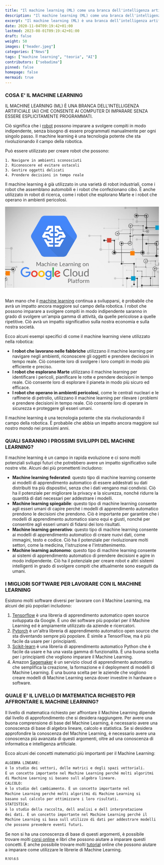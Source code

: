 ```yaml
---
title: "Il machine learning (ML) come una branca dell'intelligenza artificiale" 
description: "Il machine learning (ML) come una branca dell'intelligenza artificiale" 
excerpt: "Il machine learning (ML) è una branca dell’intelligenza artificiale (AI) che consente ai computer di imparare senza essere esplicitamente programmati..."
date: 2020-11-04T09:19:42+01:00
lastmod: 2023-08-01T09:19:42+01:00
draft: false
weight: 50
images: ["header.jpeg"]
categories: ["News"]
tags: ["machine learning", "teoria", "AI"]
contributors: ["sebadima"]
pinned: false
homepage: false
mermaid: true
---
```




### COSA E' IL MACHINE LEARNING

IL MACHINE LEARNING (ML) È UNA BRANCA DELL'INTELLIGENZA ARTIFICIALE (AI) CHE CONSENTE AI COMPUTER DI IMPARARE SENZA ESSERE ESPLICITAMENTE PROGRAMMATI. 

Ciò significa che i <a href="https://it.wikipedia.org/wiki/Robot" target="_blank" rel="noopener">robot</a>  possono imparare a svolgere compiti in modo indipendente, senza bisogno di essere programmati manualmente per ogni singolo passo.  Il machine learning è una tecnologia potente che sta rivoluzionando il campo della robotica. 

Può essere utilizzato per creare robot che possono:

    1. Navigare in ambienti sconosciuti
    2. Riconoscere ed evitare ostacoli
    3. Gestire oggetti delicati
    4. Prendere decisioni in tempo reale

Il machine learning è già utilizzato in una varietà di robot industriali, come i robot che assemblano automobili e i robot che confezionano cibo. È anche utilizzato in robot di ricerca, come i robot che esplorano Marte e i robot che operano in ambienti pericolosi.

<img width="800" class="x figure-img img-fluid lazyload blur-up" src="images/101.png" alt="Servizi cloud Google per il machine learning"> 

<br>
<br>

Man mano che il <a href="https://it.wikipedia.org/wiki/Apprendimento_automatico" target="_blank" rel="noopener">machine learning</a>    continua a svilupparsi, è probabile che avrà un impatto ancora maggiore sul campo della robotica. I robot che possono imparare a svolgere compiti in modo indipendente saranno in grado di svolgere un'ampia gamma di attività, da quelle pericolose a quelle ripetitive. Ciò avrà un impatto significativo sulla nostra economia e sulla nostra società.

Ecco alcuni esempi specifici di come il machine learning viene utilizzato nella robotica:

- **I robot che lavorano nelle fabbriche** utilizzano il machine learning per navigare negli ambienti, riconoscere gli oggetti e prendere decisioni in tempo reale. Ciò consente loro di svolgere i loro compiti in modo più efficiente e preciso.
- **I robot che esplorano Marte** utilizzano il machine learning per identificare i pericoli, pianificare le rotte e prendere decisioni in tempo reale. Ciò consente loro di esplorare il pianeta in modo più sicuro ed efficace.
- **I robot che operano in ambienti pericolosi**, come le centrali nucleari e le raffinerie di petrolio, utilizzano il machine learning per rilevare i problemi e prendere decisioni in tempo reale. Ciò consente loro di operare in sicurezza e proteggere gli esseri umani.

Il machine learning è una tecnologia potente che sta rivoluzionando il campo della robotica. È probabile che abbia un impatto ancora maggiore sul nostro mondo nei prossimi anni.


### QUALI SARANNO I PROSSIMI SVILUPPI DEL MACHINE LEARNING?

Il machine learning è un campo in rapida evoluzione e ci sono molti potenziali sviluppi futuri che potrebbero avere un impatto significativo sulle nostre vite. Alcuni dei più promettenti includono:

- **Machine learning federated**: questo tipo di machine learning consente ai modelli di apprendimento automatico di essere addestrati su dati distribuiti tra più dispositivi, senza che i dati vengano mai condivisi. Ciò ha il potenziale per migliorare la privacy e la sicurezza, nonché ridurre la quantità di dati necessari per addestrare i modelli.
- **Machine learning spiegabile**: questo tipo di machine learning consente agli esseri umani di capire perché i modelli di apprendimento automatico prendono le decisioni che prendono. Ciò è importante per garantire che i modelli di apprendimento automatico siano equi e giusti, nonché per consentire agli esseri umani di fidarsi dei loro risultati.
- **Machine learning generativo**: questo tipo di machine learning consente ai modelli di apprendimento automatico di creare nuovi dati, come immagini, testo e codice. Ciò ha il potenziale per rivoluzionare molti settori, come la medicina, l'istruzione e l'intrattenimento.
- **Machine learning autonomo**: questo tipo di machine learning consente ai sistemi di apprendimento automatico di prendere decisioni e agire in modo indipendente. Ciò ha il potenziale per creare robot e altri sistemi intelligenti in grado di svolgere compiti che attualmente sono eseguiti da umani.

### I MIGLIORI SOFTWARE PER LAVORARE CON IL MACHINE LEARNING

Esistono molti software diversi per lavorare con il Machine Learning, ma alcuni dei più popolari includono:

1. <a href="https://www.tensorflow.org/" target="_blank" rel="noopener">Tensorflow</a>    è una libreria di apprendimento automatico open source sviluppata da Google. È uno dei software più popolari per il Machine Learning ed è ampiamente utilizzato da aziende e ricercatori.
2. <a href="https://pytorch.org/" target="_blank" rel="noopener">Pytorch</a>    è un'altra libreria di apprendimento automatico open source che sta diventando sempre più popolare. È simile a TensorFlow, ma è più facile da usare per i principianti.
3. <a href="https://scikit-learn.org" target="_blank" rel="noopener">Scikit-learn</a>    è una libreria di apprendimento automatico Python che è facile da usare e ha una vasta gamma di funzionalità. È una buona scelta per i principianti che vogliono imparare il Machine Learning.
4. Amazon <a href="https://aws.amazon.com/sagemaker/" target="_blank" rel="noopener">Sagemaker</a> è un servizio cloud di apprendimento automatico che semplifica la creazione, la formazione e il deployment di modelli di Machine Learning. È una buona scelta per le aziende che vogliono creare modelli di Machine Learning senza dover investire in hardware o software.


### QUALE E' IL LIVELLO DI MATEMATICA RICHIESTO PER AFFRONTARE IL MACHINE LEARNING? 

Il livello di matematica richiesto per affrontare il Machine Learning dipende dal livello di approfondimento che si desidera raggiungere. Per avere una buona comprensione di base del Machine Learning, è necessario avere una conoscenza di base di algebra lineare, calcolo e statistica. Se si desidera approfondire la conoscenza del Machine Learning, è necessario avere una conoscenza più avanzata di questi argomenti, oltre ad una conoscenza di informatica e intelligenza artificiale.

Ecco alcuni dei concetti matematici più importanti per il Machine Learning:

```bash
ALGEBRA LINEARE: 
è lo studio dei vettori, delle matrici e degli spazi vettoriali. 
È un concetto importante nel Machine Learning perché molti algoritmi 
di Machine Learning si basano sull algebra lineare.
CALCOLO: 
è lo studio del cambiamento. È un concetto importante nel 
Machine Learning perché molti algoritmi di Machine Learning si 
basano sul calcolo per ottimizzare i loro risultati.
STATISTICA: 
è lo studio della raccolta, dell analisi e dell interpretazione 
dei dati. È un concetto importante nel Machine Learning perché il 
Machine Learning si basa sull utilizzo di dati per addestrare modelli 
che possono prevedere eventi futuri.
```

Se non si ha una conoscenza di base di questi argomenti, è possibile trovare molti <a href="https://www.google.com/search?q=corsi+online+e+libri+sul+machine+learning+free+PDF&client=firefox-b-d&sxsrf=AB5stBhaI5Imnbi2mZyhe-uqvhL2UlKBvg%3A1690989269103&ei=1XLKZKeiBf2Uxc8PoOWEsA8&ved=0ahUKEwjn4M_1ob6AAxV9SvEDHaAyAfYQ4dUDCA8&uact=5&oq=corsi+online+e+libri+sul+machine+learning+free+PDF&gs_lp=Egxnd3Mtd2l6LXNlcnAiMmNvcnNpIG9ubGluZSBlIGxpYnJpIHN1bCBtYWNoaW5lIGxlYXJuaW5nIGZyZWUgUERGMgUQIRigAUjjUVD2CFjTSnAAeAOQAQCYAd4BoAGAHKoBBjIuMjcuMbgBA8gBAPgBAcICBBAAGEfCAggQIRgWGB4YHcICBBAhGBXCAgcQIRigARgK4gMEGAAgQYgGAZAGCA&sclient=gws-wiz-serp" target="_blank" rel="noopener">corsi online</a>     e libri che possono aiutare a imparare questi concetti. È anche possibile trovare molti <a href="https://www.robotdazero.it/tags/machine-learning/" target="_blank" rel="noopener">tutorial</a> online che possono aiutare a imparare come utilizzare le librerie di Machine Learning.




<p style="font-size: 11px">R.101.6.5</p>
